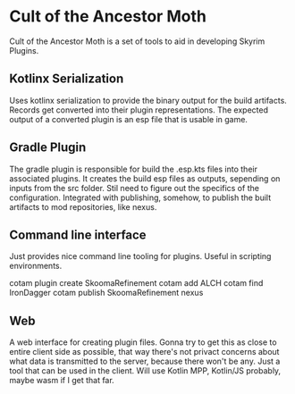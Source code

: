 # Cult of the Ancestor Moth

Cult of the Ancestor Moth is a set of tools to aid in developing Skyrim Plugins.

## Kotlinx Serialization
Uses kotlinx serialization to provide the binary output for the build artifacts.
Records get converted into their plugin representations.
The expected output of a converted plugin is an esp file that is usable in game.

## Gradle Plugin
The gradle plugin is responsible for build the .esp.kts files into their associated plugins.
It creates the build esp files as outputs, sepending on inputs from the src folder.
Stil need to figure out the specifics of the configuration.
Integrated with publishing, somehow, to publish the built artifacts to mod repositories, like nexus.

## Command line interface
Just provides nice command line tooling for plugins. Useful in scripting environments.

cotam plugin create SkoomaRefinement
cotam add ALCH
cotam find IronDagger
cotam publish SkoomaRefinement nexus


## Web
A web interface for creating plugin files.
Gonna try to get this as close to entire client side as possible, that way there's not
privact concerns about what data is transmitted to the server,
because there won't be any.
Just a tool that can be used in the client.
Will use Kotlin MPP, Kotlin/JS probably, maybe wasm if I get that far.
